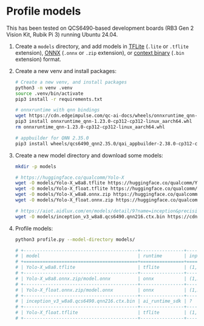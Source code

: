 # Profile models

This has been tested on QCS6490-based development boards (RB3 Gen 2 Vision Kit, Rubik Pi 3) running Ubuntu 24.04.

1. Create a `models` directory, and add models in [TFLite](https://qc-ai-test.gitbook.io/qc-ai-test-docs/running-building-ai-models/lite-rt) (`.lite` or `.tflite` extension), [ONNX](https://qc-ai-test.gitbook.io/qc-ai-test-docs/running-building-ai-models/onnxruntime) (`.onnx` or `.zip` extension), or [context binary](https://qc-ai-test.gitbook.io/qc-ai-test-docs/running-building-ai-models/context-binaries) (`.bin` extension) format.
2. Create a new venv and install packages:

    ```bash
    # Create a new venv, and install packages
    python3 -m venv .venv
    source .venv/bin/activate
    pip3 install -r requirements.txt

    # onnxruntime with qnn bindings
    wget https://cdn.edgeimpulse.com/qc-ai-docs/wheels/onnxruntime_qnn-1.23.0-cp312-cp312-linux_aarch64.whl
    pip3 install onnxruntime_qnn-1.23.0-cp312-cp312-linux_aarch64.whl
    rm onnxruntime_qnn-1.23.0-cp312-cp312-linux_aarch64.whl

    # appbuilder for QNN 2.35.0
    pip3 install wheels/qcs6490_qnn2.35.0/qai_appbuilder-2.38.0-cp312-cp312-linux_aarch64.whl
    ```

3. Create a new model directory and download some models:

    ```bash
    mkdir -p models

    # https://huggingface.co/qualcomm/Yolo-X
    wget -O models/Yolo-X_w8a8.tflite https://huggingface.co/qualcomm/Yolo-X/resolve/main/Yolo-X_w8a8.tflite
    wget -O models/Yolo-X_float.tflite https://huggingface.co/qualcomm/Yolo-X/resolve/main/Yolo-X_float.tflite
    wget -O models/Yolo-X_w8a8.onnx.zip https://huggingface.co/qualcomm/Yolo-X/resolve/main/Yolo-X_w8a8.onnx.zip
    wget -O models/Yolo-X_float.onnx.zip https://huggingface.co/qualcomm/Yolo-X/resolve/main/Yolo-X_float.onnx.zip

    # https://aiot.aidlux.com/en/models/detail/9?name=inception&precisionShow=1&soc=2
    wget -O models/inception_v3_w8a8.qcs6490.qnn216.ctx.bin https://cdn.edgeimpulse.com/qc-ai-docs/models/inception_v3_w8a8.qcs6490.qnn216.ctx.bin
    ```

3. Profile models:

    ```bash
    python3 profile.py --model-directory models/

    # +------------------------------------------+----------------+---------------+----------------+-----------------------+-----------------------+
    # | model                                    | runtime        | input shape   | variant        | NPU (per inference)   | CPU (per inference)   |
    # +==========================================+================+===============+================+=======================+=======================+
    # | Yolo-X_w8a8.tflite                       | tflite         | (1,640,640,3) | quantized_8bit | 25.72ms.              | 298.1ms.              |
    # +------------------------------------------+----------------+---------------+----------------+-----------------------+-----------------------+
    # | Yolo-X_w8a8.onnx.zip/model.onnx          | onnx           | (1,3,640,640) | quantized_8bit | FAIL                  | FAIL                  |
    # +------------------------------------------+----------------+---------------+----------------+-----------------------+-----------------------+
    # | Yolo-X_float.onnx.zip/model.onnx         | onnx           | (1,3,640,640) | unquantized    | FAIL                  | 685.8ms.              |
    # +------------------------------------------+----------------+---------------+----------------+-----------------------+-----------------------+
    # | inception_v3_w8a8.qcs6490.qnn216.ctx.bin | ai_runtime_sdk | ?             | unknown_bin    | 22.72ms.              | -                     |
    # +------------------------------------------+----------------+---------------+----------------+-----------------------+-----------------------+
    # | Yolo-X_float.tflite                      | tflite         | (1,640,640,3) | unquantized    | 1162ms.               | 1160ms.               |
    # +------------------------------------------+----------------+---------------+----------------+-----------------------+-----------------------+
    ```
